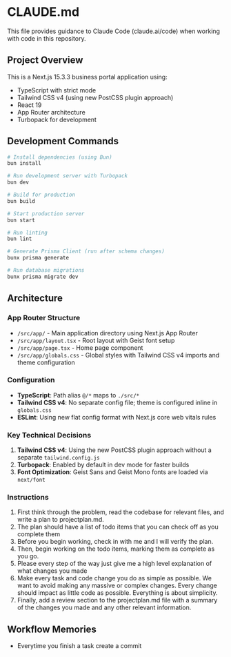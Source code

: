 # CLAUDE.md

This file provides guidance to Claude Code (claude.ai/code) when working with code in this repository.

## Project Overview

This is a Next.js 15.3.3 business portal application using:
- TypeScript with strict mode
- Tailwind CSS v4 (using new PostCSS plugin approach)
- React 19
- App Router architecture
- Turbopack for development

## Development Commands

```bash
# Install dependencies (using Bun)
bun install

# Run development server with Turbopack
bun dev

# Build for production
bun build

# Start production server
bun start

# Run linting
bun lint

# Generate Prisma Client (run after schema changes)
bunx prisma generate

# Run database migrations
bunx prisma migrate dev
```

## Architecture

### App Router Structure
- `/src/app/` - Main application directory using Next.js App Router
- `/src/app/layout.tsx` - Root layout with Geist font setup
- `/src/app/page.tsx` - Home page component
- `/src/app/globals.css` - Global styles with Tailwind CSS v4 imports and theme configuration

### Configuration
- **TypeScript**: Path alias `@/*` maps to `./src/*`
- **Tailwind CSS v4**: No separate config file; theme is configured inline in `globals.css`
- **ESLint**: Using new flat config format with Next.js core web vitals rules

### Key Technical Decisions
1. **Tailwind CSS v4**: Using the new PostCSS plugin approach without a separate `tailwind.config.js`
2. **Turbopack**: Enabled by default in dev mode for faster builds
3. **Font Optimization**: Geist Sans and Geist Mono fonts are loaded via `next/font`

### Instructions
1. First think through the problem, read the codebase for relevant files, and write a plan to projectplan.md.
2. The plan should have a list of todo items that you can check off as you complete them
3. Before you begin working, check in with me and I will verify the plan.
4. Then, begin working on the todo items, marking them as complete as you go.
5. Please every step of the way just give me a high level explanation of what changes you made
6. Make every task and code change you do as simple as possible. We want to avoid making any massive or complex changes. Every change should impact as little code as possible. Everything is about simplicity.
7. Finally, add a review section to the projectplan.md file with a summary of the changes you made and any other relevant information.

## Workflow Memories
- Everytime you finish a task create a commit 
